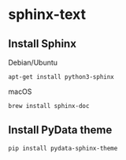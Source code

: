 # sphinx-text

## Install Sphinx 

Debian/Ubuntu
```
apt-get install python3-sphinx
```
macOS
```
brew install sphinx-doc
```
## Install PyData theme

```
pip install pydata-sphinx-theme
```
